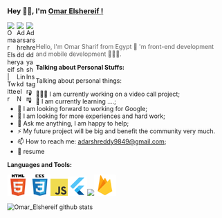 ### Hey 👋🏽, I'm [Omar Elshereif !]() 

<a href="https://twitter.com/OelshereifS">
  <img align="left" alt="Omar Elshereif | Twitter" width="22px" src="https://cdn.jsdelivr.net/npm/simple-icons@v3/icons/twitter.svg" /></a>
  <a href="https://www.linkedin.com/in/omar-elshereif-67605723a/">
  <img align="left" alt="Adarshreddyash LinkdeIN" width="22px" src="https://cdn.jsdelivr.net/npm/simple-icons@v3/icons/linkedin.svg" />
</a>
<a href="https://www.instagram.com/o.elshereif/">
  <img align="left" alt="Adarshreddyash Instagram" width="22px" src="https://cdn.jsdelivr.net/npm/simple-icons@v3/icons/instagram.svg" />
</a>
<br />
<br />

> Hello, I'm Omar Sharif from Egypt 🚀 'm front-end development and mobile development 👨🏽‍💻.
  
**Talking about Personal Stuffs:**

Talking about personal things:

- 👨🏽‍💻 I am currently working on a video call project;
- 🌱 I am currently learning ....;
- 👯 I am looking forward to working for Google;
- 🤔 I am looking for more experiences and hard work;
- 💬 Ask me anything, I am happy to help;
- ⚡️ My future project will be big and benefit the community very much.
- 📫 How to reach me: adarshreddy9849@gmail.com;
- 📝 resume

**Languages and Tools:**  

<img src="https://raw.githubusercontent.com/github/explore/80688e429a7d4ef2fca1e82350fe8e3517d3494d/topics/html/html.png" height="50"><img src="https://raw.githubusercontent.com/github/explore/80688e429a7d4ef2fca1e82350fe8e3517d3494d/topics/css/css.png" height="50"><img src="https://raw.githubusercontent.com/github/explore/80688e429a7d4ef2fca1e82350fe8e3517d3494d/topics/javascript/javascript.png" height="40"><img src="https://raw.githubusercontent.com/github/explore/80688e429a7d4ef2fca1e82350fe8e3517d3494d/topics/flutter/flutter.png" height="45"><img src="https://upload.wikimedia.org/wikipedia/commons/7/7e/Dart-logo.png" height="45"><img height="50" src="https://raw.githubusercontent.com/github/explore/80688e429a7d4ef2fca1e82350fe8e3517d3494d/topics/firebase/firebase.png">





![Omar_Elshereif github stats](https://github-readme-stats.vercel.app/api?username=Oelshereif&show_icons=true&hide_border=true)



